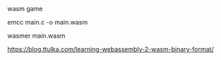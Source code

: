 wasm game



emcc main.c -o main.wasm  

wasmer main.wasm

https://blog.ttulka.com/learning-webassembly-2-wasm-binary-format/
